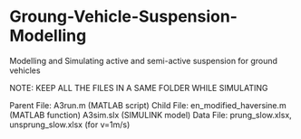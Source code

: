 # Groung-Vehicle-Suspension-Modelling
Modelling and Simulating active and semi-active suspension for ground vehicles

NOTE: KEEP ALL THE FILES IN A SAME FOLDER WHILE SIMULATING

Parent File: A3run.m (MATLAB script)
Child File: en_modified_haversine.m (MATLAB function) A3sim.slx (SIMULINK model)
Data File: prung_slow.xlsx, unsprung_slow.xlsx (for v=1m/s)

